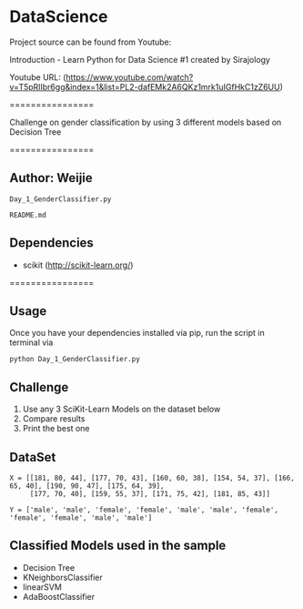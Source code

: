 # DataScience

Project source can be found from Youtube:

Introduction - Learn Python for Data Science #1 created by Sirajology

Youtube URL: (https://www.youtube.com/watch?v=T5pRlIbr6gg&index=1&list=PL2-dafEMk2A6QKz1mrk1uIGfHkC1zZ6UU)

================

Challenge on gender classification by using 3 different models based on Decision Tree

================
## Author: Weijie

```
Day_1_GenderClassifier.py

README.md
```

## Dependencies

* scikit (http://scikit-learn.org/)

================

## Usage

Once you have your dependencies installed via pip, run the script in terminal via

```
python Day_1_GenderClassifier.py
```
## Challenge

1. Use any 3 SciKit-Learn Models on the dataset below
2. Compare results
3. Print the best one

## DataSet
```
X = [[181, 80, 44], [177, 70, 43], [160, 60, 38], [154, 54, 37], [166, 65, 40], [190, 90, 47], [175, 64, 39],
     [177, 70, 40], [159, 55, 37], [171, 75, 42], [181, 85, 43]]

Y = ['male', 'male', 'female', 'female', 'male', 'male', 'female', 'female', 'female', 'male', 'male']
```
## Classified Models used in the sample
* Decision Tree
* KNeighborsClassifier
* linearSVM
* AdaBoostClassifier
  